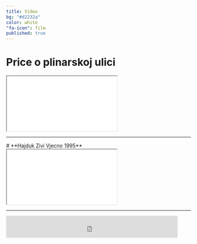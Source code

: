 ```yaml
---
title: Video
bg: "#d2232a"
color: white
"fa-icon": film
published: true
---
```


# **Price o plinarskoj ulici**

<div class="icontain"><iframe src="//www.youtube.com/embed/P4lTxX4eAGU" allowfullscreen></iframe></div>

<hr>
# **Hajduk Zivi Vjecno 1995**

<div class="icontain"><iframe src="//www.youtube.com/embed/zr1gVdwDPSE" allowfullscreen></iframe></div>

<hr>

<script async src="//pagead2.googlesyndication.com/pagead/js/adsbygoogle.js"></script>
<!-- c10-second-resp -->
<ins class="adsbygoogle"
     style="display:block"
     data-ad-client="ca-pub-4146856286076977"
     data-ad-slot="4357567447"
     data-ad-format="auto"></ins>
<script>
(adsbygoogle = window.adsbygoogle || []).push({});
</script>


<iframe src="http://shop.hajduk.hr/pls/hajduk/f?p=1911:20:0:::1::" style="border:0px #FFFFFF none;" name="Shop" scrolling="no" frameborder="1" marginheight="0px" marginwidth="0px" height="60px" width="468px"></iframe>